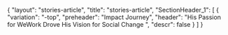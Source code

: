 {
   "layout": "stories-article",
   "title": "stories-article",
   "SectionHeader_1": [
      {
        "variation": "-top",
        "preheader": "Impact Journey",
        "header": "His Passion for WeWork Drove His Vision for Social Change ",
        "descr": false
      }
   ]
}




